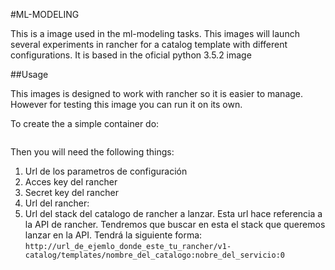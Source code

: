 <!-- README FOR DOCKER HUB -->
#ML-MODELING

This is a image used in the ml-modeling tasks. This images will launch several experiments in rancher for a catalog template with different configurations. It is based in the oficial python 3.5.2 image

##Usage

This images is designed to work with rancher so it is easier to manage. However for testing this image you can run it on its own.

To create the a simple container do:
```

```
Then you will need the following things:
1. Url de los parametros de configuración
2. Acces key del rancher
3. Secret key del rancher
4. Url del rancher:
5. Url del stack del catalogo de rancher a lanzar. Esta url hace referencia a la API de rancher. Tendremos que buscar en esta el stack que queremos lanzar en la API. Tendrá la siguiente forma:
`http://url_de_ejemlo_donde_este_tu_rancher/v1-catalog/templates/nombre_del_catalogo:nobre_del_servicio:0`

<!-- TODO: Completar este readme. No es importante por ahora. -->
